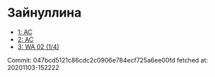 # Зайнуллина
- [1: AC](1.md)
- [2: AC](2.md)
- [3: WA 02 (1/4)](3.md)

Commit: 047bcd5121c86cdc2c0906e784ecf725a6ee00fd
 fetched at: 20201103-152222
